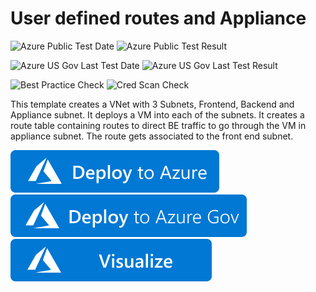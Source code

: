 # User defined routes and Appliance

![Azure Public Test Date](https://azurequickstartsservice.blob.core.windows.net/badges/quickstarts/microsoft.network/userdefined-routes-appliance/PublicLastTestDate.svg)
![Azure Public Test Result](https://azurequickstartsservice.blob.core.windows.net/badges/quickstarts/microsoft.network/userdefined-routes-appliance/PublicDeployment.svg)

![Azure US Gov Last Test Date](https://azurequickstartsservice.blob.core.windows.net/badges/quickstarts/microsoft.network/userdefined-routes-appliance/FairfaxLastTestDate.svg)
![Azure US Gov Last Test Result](https://azurequickstartsservice.blob.core.windows.net/badges/quickstarts/microsoft.network/userdefined-routes-appliance/FairfaxDeployment.svg)

![Best Practice Check](https://azurequickstartsservice.blob.core.windows.net/badges/quickstarts/microsoft.network/userdefined-routes-appliance/BestPracticeResult.svg)
![Cred Scan Check](https://azurequickstartsservice.blob.core.windows.net/badges/quickstarts/microsoft.network/userdefined-routes-appliance/CredScanResult.svg)

This template creates a VNet with 3 Subnets, Frontend, Backend and Appliance subnet. It deploys a VM into each of the subnets. It creates a route table containing routes to direct BE traffic to go through the VM in appliance subnet. The route gets associated to the front end subnet. 

[![Deploy To Azure](https://raw.githubusercontent.com/Azure/azure-quickstart-templates/master/1-CONTRIBUTION-GUIDE/images/deploytoazure.svg?sanitize=true)](https://portal.azure.com/#create/Microsoft.Template/uri/https%3A%2F%2Fraw.githubusercontent.com%2FAzure%2Fazure-quickstart-templates%2Fmaster%2Fquickstarts%2Fmicrosoft.network%2Fuserdefined-routes-appliance%2Fazuredeploy.json)  
[![Deploy To Azure US Gov](https://raw.githubusercontent.com/Azure/azure-quickstart-templates/master/1-CONTRIBUTION-GUIDE/images/deploytoazuregov.svg?sanitize=true)](https://portal.azure.us/#create/Microsoft.Template/uri/https%3A%2F%2Fraw.githubusercontent.com%2FAzure%2Fazure-quickstart-templates%2Fmaster%2Fquickstarts%2Fmicrosoft.network%2Fuserdefined-routes-appliance%2Fazuredeploy.json)
[![Visualize](https://raw.githubusercontent.com/Azure/azure-quickstart-templates/master/1-CONTRIBUTION-GUIDE/images/visualizebutton.svg?sanitize=true)](http://armviz.io/#/?load=https%3A%2F%2Fraw.githubusercontent.com%2FAzure%2Fazure-quickstart-templates%2Fmaster%2Fquickstarts%2Fmicrosoft.network%2Fuserdefined-routes-appliance%2Fazuredeploy.json)



